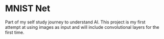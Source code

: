 # MNIST Net

Part of my self study journey to understand AI. This project is my first attempt at using images as input and will include convolutional layers for the first time.